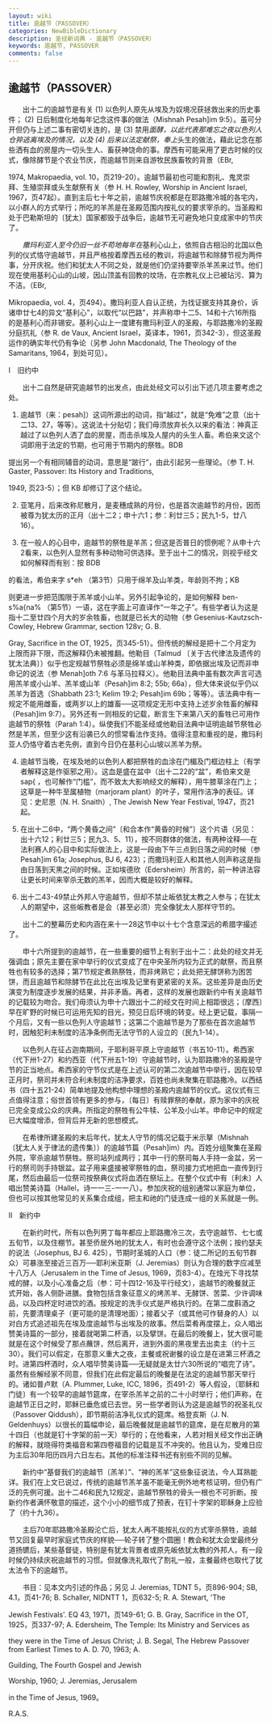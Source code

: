 ```yaml
---
layout: wiki
title: 逾越节（PASSOVER）
categories: NewBibleDictionary
description: 圣经新词典 - 逾越节（PASSOVER）
keywords: 逾越节, PASSOVER
comments: false
---
```


## 逾越节（PASSOVER）

　　出十二的逾越节是有关 (1) 以色列人原先从埃及为奴境况获拯救出来的历史事件； (2) 日后制度化地每年记念这件事的做法（Mishnah Pesah]im 9:5）。虽可分开但仍与上述二事有密切关连的，是 (3) 禁用*面酵，以此代表那难忘之夜以色列人仓猝逃离埃及的情况，以及 (4) 后来以法定献祭，奉上*头生的做法，藉此记念在那些洒有血的房屋内一切头生人、畜获神饶命的事。摩西有可能采用了更古时候的仪式，像除酵节是个农业节庆，而逾越节则来自游牧民族畜牧的背景（EBr,

1974, Makropaedia, vol. 10，页219-20）。逾越节最初也可能和割礼、鬼灵崇拜、生殖崇拜或头生献祭有关（参 H. H. Rowley, Worship in Ancient Israel, 1967，页47起）。直到主后七十年之前，逾越节庆祝都是在耶路撒冷城的各宅内，以小群人的方式举行；所吃的羊羔是在圣殿范围内按礼仪的要求宰杀的。当圣殿和处于巴勒斯坦的〔犹太〕国家都毁于战争后，逾越节无可避免地只变成家中的节庆了。

　　*撒玛利亚人至今仍旧一丝不苟地每年在*基利心山上，依照自古相沿的北国以色列的仪式恪守逾越节，并且严格按着摩西五经的教训，将逾越节和除酵节视为两件事，分开庆祝。他们和犹太人不同之处，就是他们仍坚持要宰杀羊羔来过节。他们现在使用基利心山的山坡，因山顶盖有回教的坟场，在宗教礼仪上已被玷污、算为不洁。（EBr,

Mikropaedia, vol. 4，页494）。撒玛利亚人自认正统，为找证据支持其身价，诉诸申廿七4的异文“基利心”，以取代“以巴路”，并声称申十二5、14和十六16所指的是基利心而非锡安。基利心山上一度建有撒玛利亚人的圣殿，与耶路撒冷的圣殿分庭抗礼（参 R. de Vaux, Ancient Israel，英译本，1961，页342-3），但这圣殿运作的确实年代仍有争论（另参 John Macdonald, The Theology of the Samaritans, 1964，到处可见）。

Ⅰ　旧约中

　　出十二自然是研究逾越节的出发点，由此处经文可以引出下述几项主要考虑之处。

1. 逾越节（来：pesah]）这词所源出的动词，指“越过”，就是“免难”之意（出十二13、27，等等）。这说法十分贴切；我们毋须放弃长久以来的看法：神真正越过了以色列人洒了血的房屋，而击杀埃及人屋内的头生人畜。希伯来文这个词即用于法定的节期，也可用于节期内的祭牲。BDB

提出另一个有相同辅音的动词，意思是“跛行”，由此引起另一些理论。（参 T. H. Gaster, Passover: Its History and Traditions,

1949, 页23-5）；但 KB 却修订了这个结论。

2. 亚笔月，后来改称尼散月，是麦穗成熟的月份，也是首次逾越节的月份，因而被尊为犹太历的正月（出十二2；申十六1；参：利廿三5；民九1-5，廿八16）。

3. 在一般人的心目中，逾越节的祭牲是羊羔；但这是否普日的惯例呢？从申十六2看来，以色列人显然有多种动物可供选择。至于出十二的情况，则视乎经文如何解释而有别：按 BDB

的看法，希伯来字 s*eh （第3节）只用于绵羊及山羊类，年龄则不拘；KB

则更进一步把范围限于羔羊或小山羊。另外引起争论的，是如何解释 ben-s%a{na% （第5节）一语，这在字面上可直译作“一年之子”。有些学者认为这是指十二至廿四个月大的岁余牲畜，也就是已长大的动物（参 Gesenius-Kautzsch-Cowley, Hebrew Grammar, section 128v; G. B.

Gray, Sacrifice in the OT, 1925，页345-51）。但传统的解经是把十二个月定为上限而非下限，而这解释仍未被推翻。他勒目（Talmud 〔关于古代律法及遗传的犹太法典〕）似乎也定规越节祭牲必须是绵羊或山羊种类，即依据出埃及记而非申命记的说法（参 Menah]oth 7:6 与革马拉释义）。他勒目法典中虽有数次声言可选用羔羊或小山羊、羔羊或山羊（Pesah]im 8:2; 55b; 66a），但大体来说似乎仍以羔羊为首选（Shabbath 23:1; Kelim 19:2; Pesah]im 69b；等等）。该法典中有一规定不能用雌畜，或两岁以上的雄畜──这项规定无形中支持上述岁余牲畜的解释（Pesah]im 9:7）。另外还有一则相反的记载，断言生下来第八天的畜牲已可用作逾越节的祭牲（Parah 1:4）。纵使我们不能圣经或他勒目法典中证明逾越节祭牲必然是羊羔，但至少这有沿袭已久的惯常看法作支持。值得注意和重视的是，撒玛利亚人仍恪守着古老先例，直到今日仍在基利心山坡以羔羊为祭。

4. 逾越节当晚，在埃及地的以色列人都把祭牲的血涂在门楣及门框边柱上（有学者解释这是作驱邪之用）。这血是盛在盆中（出十二22的“盆”，希伯来文是 sap{ ，也可解作“门槛”，而不致太大影响经文的解释），用牛膝草涂在门上；这草是一种牛至属植物（marjoram plant）的叶子，常用作洁净的表征。详见：史尼思（N. H. Snaith）, The Jewish New Year Festival, 1947，页21起。

5. 在出十二6中，“两个黄昏之间”〔和合本作“黄昏的时候”〕这个片语（另见：出十六12；利廿三5；民九3、5、11），按不同群体的做法，有两种诠释──在法利赛人的心目中和实际做法上，这是一段由下午三点到日落之间的时候（参 Pesah]im 61a; Josephus, BJ 6, 423）；而撒玛利亚人和其他人则声称这是指由日落到天黑之间的时候。正如埃德欣（Edersheim）所言的，前一种讲法容让更长时间来宰杀无数的羔羊，因而大概是较好的解释。

6. 出十二43-49禁止外邦人守逾越节，但却不禁止皈依犹太教之人参与；在犹太人的期望中，这些皈教者是会（甚至必须）完全像犹太人那样守节的。

　　出十二的整幕历史和内涵在来十一28这节中以十七个含意深远的希腊字撮述了。

　　申十六所提到的逾越节，在一些重要的细节上有别于出十二：此处的经文并无强调血；原先主要在家中举行的仪式变成了在中央圣所内较为正式的献祭，而且祭牲也有较多的选择；第7节规定煮熟祭牲，而非烤熟它；此处把无酵饼称为困苦饼，而且逾越节和除酵节在此比在出埃及记里有更紧密的关系。这些差异是由历史演变为制度逐步发展的结果，并非矛盾。再者，这样的发展也跟新约中有关逾越节的记载较为吻合。我们毋须认为申十六跟出十二的经文在时间上相距很远；〔摩西〕早在旷野的时候已可运用先知的目光，预见日后环境的转变。经上更记载，事隔一个月后，又有一些以色列人守逾越节；这第二个逾越节是为了那些在首次逾越节时，因触犯利未制度的洁净条例而无法守节的人设立的（民九1-14）。

　　以色列人在征占迦南期间，于耶利哥平原上守逾越节（书五10-11）。希西家（代下卅1-27）和约西亚（代下卅五1-19）守逾越节时，认为耶路撒冷的圣殿是守节的正当地点。希西家的守节仪式是在上述认可的第二次逾越节中举行，因在较早正月时，祭司并未符合利未制度的洁净要求，百姓也尚未聚集在耶路撒冷。以西结书（四十五21-24）简单地提及他构想中理想的圣殿内逾越节的仪式。这仪式有三点值得注意；俗世首领有更多的参与，〔每日〕有赎罪祭的奉献，原为家中的庆祝已完全变成公众的庆典。所指定的祭牲有公牛犊、公羊及小山羊。申命记中的规定已大幅度增添，但背后并无新的思想模式。

　　在希律所建圣殿的末后年代，犹太人守节的情况记载于米示拏（Mishnah 〔犹太人关于律法的遗传集〕）的逾越节篇（Pesah]im）内。百姓分组聚集在圣殿外院，宰杀逾越节祭牲。祭司站列成两行；其中一行的祭司每人手持一金盆，另一行的祭司则手持银盆。盆子用来盛接被宰祭牲的血，祭司接力式地把血一直传到行尾，然后由最后一位祭司按祭典仪式将血洒在祭坛上。在整个仪式中有〔利未〕人唱出赞美诗篇（Hallel，诗一一三-一一八）。参加庆祝的组别通常以家庭为单位，但也可以按其他常见的关系集合成组，把主和祂的门徒连成一组的关系就是一例。

Ⅱ　新约中

　　在新约时代，所有以色列男丁每年都应上耶路撒冷三次，去守逾越节、七七或五旬节，以及住棚节。甚至侨居外地的犹太人，有时也会遵守这个法例；按约瑟夫的说法（Josephus, BJ 6. 425），节期时圣城的人口（参：徒二所记的五旬节群众）可暴涨至接近三百万──耶利米亚斯（J. Jeremias）则认为合理的数字应减至十八万人（Jerusalem in the Time of Jesus, 1969，页83-4）。在烛光下寻找禁戒的酵，以及小心准备之后（参：可十四12-16及平行经文），逾越节的晚餐就正式开始，各人侧卧进膳。食物包括含象征意义的烤羔羊、无酵饼、苦菜、少许调味品，以及四杯定时进饮的酒。按规定的洗手仪式是严格执行的。在第二度斟酒之前，先要清理桌子（更可能的是清理地面）；接着父子（或其他可作替身的人）以对白方式追述祖先在埃及度逾越节与出埃及的故事。然后菜肴再度摆上，众人唱出赞美诗篇的一部分，接着就喝第二杯酒，以及擘饼。在最后的晚餐上，犹大很可能就是在这个时候受了那点蘸饼，然后离开，进到外面的黑夜里去出卖主（约十三30）。我们可以假定，在那意义重大之夜，主餐或祝谢餐的设立是在进第三杯酒之时。进第四杯酒时，众人唱毕赞美诗篇──无疑就是太廿六30所说的“唱完了诗”。虽然有些解经家不同意，但我们在此假定最后的晚餐是在法定的逾越节那天举行的。诸如普卢默（A. Plummer, Luke, ICC, 1896，页491-2）等人假设，〔耶稣和门徒〕有一个较早的逾越节筵席，在宰杀羔羊之前的二十小时举行；他们声称，在逾越节正日之时，耶稣已垂危或已去世。另一些学者则认为这是逾越节的祝圣礼仪（Passover Qiddush），即节期前洁净礼仪式的筵席。格登亥斯（J. N. Geldenhuys）以很长的篇幅申论，最后晚餐就是逾越节的筵席，是在尼散月的第十四日（也就是钉十字架的前一天）举行的；在他看来，人若对相关经文作出正确的解释，就晓得符类福音和第四卷福音的记载是互不冲突的。他且认为，受难日应为主后30年阳历四月六日左右。其他的标准注释书还有别些不同的见解。

　　新约中“基督我们的逾越节〔羔羊〕”、“神的羔羊”这些象征说法，今人耳熟能详。我们在上文已说过，传统的逾越节羔羊虽不能毫无例外地考核证明，但仍有广泛的先例可援。出十二46和民九12规定，逾越节祭牲的骨头一根也不可折断。按新约作者满怀敬意的描述，这个小小的细节成了预表，在钉十字架的耶稣身上应验了（约十九36）。

　　主后70年耶路撒冷圣殿沦亡后，犹太人再不能按礼仪的方式宰杀祭牲，逾越节又回复最早时家庭式节庆的样貌──轮子转了整个圆圈！教会和犹太会堂最终分道扬镳后，某些基督徒，特别是有犹太背景者或原先皈依犹太教的外邦人，有一段时候仍持续庆祝逾越节的习惯。但就像洗礼取代了割礼一般，主餐最终也取代了犹太法令下的逾越节。

　　书目：见本文内引述的作品；另见 J. Jeremias, TDNT 5，页896-904; SB, 4.1，页41-76; B. Schaller, NIDNTT 1，页632-5; R. A. Stewart, 'The

Jewish Festivals'. EQ 43, 1971，页149-61; G. B. Gray, Sacrifice in the OT, 1925，页337-97; A. Edersheim, The Temple: Its Ministry and Services as

they were in the Time of Jesus Christ; J. B. Segal, The Hebrew Passover from Earliest Times to A. D. 70, 1963; A.

Guilding, The Fourth Gospel and Jewish

Worship, 1960; J. Jeremias, Jerusalem

in the Time of Jesus, 1969。

R.A.S.








